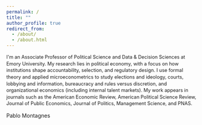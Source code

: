 ```yaml
---
permalink: /
title: ""
author_profile: true
redirect_from: 
  - /about/
  - /about.html
---
```


<div style="font-size: 0.9em; line-height: 1.4em;">
I'm an Associate Professor of Political Science and Data & Decision Sciences at Emory University. My research lies in political economy, with a focus on how institutions shape accountability, selection, and regulatory design. I use formal theory and applied microeconometrics to study elections and ideology, courts, lobbying and information, bureaucracy and rules versus discretion, and organizational economics (including internal talent markets). My work appears in journals such as the American Economic Review, American Political Science Review, Journal of Public Economics, Journal of Politics, Management Science, and PNAS.
</div>

Pablo Montagnes
